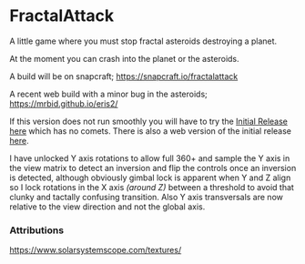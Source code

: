 # FractalAttack
A little game where you must stop fractal asteroids destroying a planet.

At the moment you can crash into the planet or the asteroids.

A build will be on snapcraft; https://snapcraft.io/fractalattack

A recent web build with a minor bug in the asteroids; https://mrbid.github.io/eris2/

If this version does not run smoothly you will have to try the [Initial Release here](https://github.com/mrbid/FractalAttack/tree/InitialRelease) which has no comets. There is also a web version of the initial release [here](https://mrbid.github.io/eris/).

I have unlocked Y axis rotations to allow full 360+ and sample the Y axis in the view matrix to detect an inversion and flip the controls once an inversion is detected, although obviously gimbal lock is apparent when Y and Z align so I lock rotations in the X axis *(around Z)* between a threshold to avoid that clunky and tactally confusing transition. Also Y axis transversals are now relative to the view direction and not the global axis.

### Attributions
https://www.solarsystemscope.com/textures/
